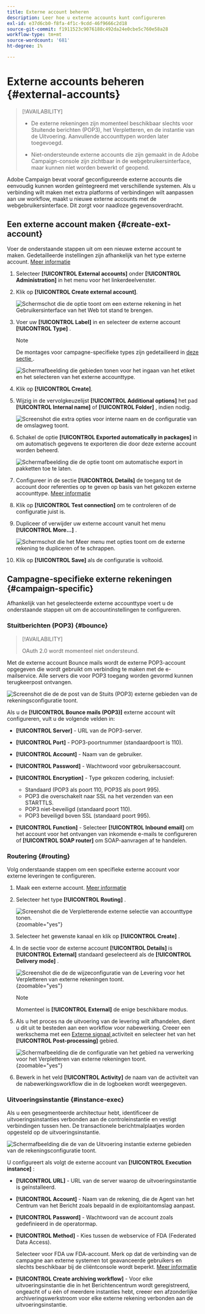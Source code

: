 ```yaml
---
title: Externe account beheren
description: Leer hoe u externe accounts kunt configureren
exl-id: e37d6cb0-f8fa-4f1c-9cdd-46f9666c2d18
source-git-commit: f1911523c9076188c492da24e0cbe5c760e58a28
workflow-type: tm+mt
source-wordcount: '681'
ht-degree: 1%

---
```


# Externe accounts beheren {#external-accounts}

>[!AVAILABILITY]
>
>* De externe rekeningen zijn momenteel beschikbaar slechts voor Stuitende berichten (POP3), het Verpletteren, en de instantie van de Uitvoering. Aanvullende accounttypen worden later toegevoegd.
>
>* Niet-ondersteunde externe accounts die zijn gemaakt in de Adobe Campaign-console zijn zichtbaar in de webgebruikersinterface, maar kunnen niet worden bewerkt of geopend.

Adobe Campaign bevat vooraf geconfigureerde externe accounts die eenvoudig kunnen worden geïntegreerd met verschillende systemen. Als u verbinding wilt maken met extra platforms of verbindingen wilt aanpassen aan uw workflow, maakt u nieuwe externe accounts met de webgebruikersinterface. Dit zorgt voor naadloze gegevensoverdracht.

## Een externe account maken {#create-ext-account}

Voer de onderstaande stappen uit om een nieuwe externe account te maken. Gedetailleerde instellingen zijn afhankelijk van het type externe account. [Meer informatie](#campaign-specific)

1. Selecteer **[!UICONTROL External accounts]** onder **[!UICONTROL Administration]** in het menu voor het linkerdeelvenster.

1. Klik op **[!UICONTROL Create external account]**.

   ![ Schermschot die de optie toont om een externe rekening in het Gebruikersinterface van het Web tot stand te brengen.](assets/external_account_create_1.png)

1. Voer uw **[!UICONTROL Label]** in en selecteer de externe account **[!UICONTROL Type]** .

   >[!NOTE]
   >
   >De montages voor campagne-specifieke types zijn gedetailleerd in [ deze sectie ](#campaign-specific).

   ![ Schermafbeelding die gebieden tonen voor het ingaan van het etiket en het selecteren van het externe accounttype.](assets/external_account_create_2.png)

1. Klik op **[!UICONTROL Create]**.

1. Wijzig in de vervolgkeuzelijst **[!UICONTROL Additional options]** het pad **[!UICONTROL Internal name]** of **[!UICONTROL Folder]** , indien nodig.

   ![ Screenshot die extra opties voor interne naam en de configuratie van de omslagweg toont.](assets/external_account_create_3.png)

1. Schakel de optie **[!UICONTROL Exported automatically in packages]** in om automatisch gegevens te exporteren die door deze externe account worden beheerd. <!--Exported where??-->

   ![ Schermafbeelding die de optie toont om automatische export in pakketten toe te laten.](assets/external_account_create_exported.png)

1. Configureer in de sectie **[!UICONTROL Details]** de toegang tot de account door referenties op te geven op basis van het gekozen externe accounttype. [Meer informatie](#bounce)

1. Klik op **[!UICONTROL Test connection]** om te controleren of de configuratie juist is.

1. Dupliceer of verwijder uw externe account vanuit het menu **[!UICONTROL More...]** .

   ![ Schermschot die het Meer menu met opties toont om de externe rekening te dupliceren of te schrappen.](assets/external_account_create_4.png)

1. Klik op **[!UICONTROL Save]** als de configuratie is voltooid.

## Campagne-specifieke externe rekeningen {#campaign-specific}

Afhankelijk van het geselecteerde externe accounttype voert u de onderstaande stappen uit om de accountinstellingen te configureren.

### Stuitberichten (POP3) {#bounce}

>[!AVAILABILITY]
>
> OAuth 2.0 wordt momenteel niet ondersteund.

Met de externe account Bounce mails wordt de externe POP3-account opgegeven die wordt gebruikt om verbinding te maken met de e-mailservice. Alle servers die voor POP3 toegang worden gevormd kunnen terugkeerpost ontvangen.

![ Screenshot die de de post van de Stuits (POP3) externe gebieden van de rekeningsconfiguratie toont.](assets/external_account_bounce.png)

Als u de **[!UICONTROL Bounce mails (POP3)]** externe account wilt configureren, vult u de volgende velden in:

* **[!UICONTROL Server]** - URL van de POP3-server.

* **[!UICONTROL Port]** - POP3-poortnummer (standaardpoort is 110).

* **[!UICONTROL Account]** - Naam van de gebruiker.

* **[!UICONTROL Password]** - Wachtwoord voor gebruikersaccount.

* **[!UICONTROL Encryption]** - Type gekozen codering, inclusief:
   * Standaard (POP3 als poort 110, POP3S als poort 995).
   * POP3 die overschakelt naar SSL na het verzenden van een STARTTLS.
   * POP3 niet-beveiligd (standaard poort 110).
   * POP3 beveiligd boven SSL (standaard poort 995).

* **[!UICONTROL Function]** - Selecteer **[!UICONTROL Inbound email]** om het account voor het ontvangen van inkomende e-mails te configureren of **[!UICONTROL SOAP router]** om SOAP-aanvragen af te handelen.

### Routering {#routing}

Volg onderstaande stappen om een specifieke externe account voor externe leveringen te configureren.

1. Maak een externe account. [Meer informatie](../administration/external-account.md#create-ext-account)

1. Selecteer het type **[!UICONTROL Routing]** .

   ![ Screenshot die de Verpletterende externe selectie van accounttype tonen.](assets/external-account-routing.png){zoomable="yes"}

1. Selecteer het gewenste kanaal en klik op **[!UICONTROL Create]** .

1. In de sectie voor de externe account **[!UICONTROL Details]** is **[!UICONTROL External]** standaard geselecteerd als de **[!UICONTROL Delivery mode]** .

   ![ Screenshot die de de wijzeconfiguratie van de Levering voor het Verpletteren van externe rekeningen toont.](assets/external-account-delivery-mode.png){zoomable="yes"}

   >[!NOTE]
   >
   >Momenteel is **[!UICONTROL External]** de enige beschikbare modus.

1. Als u het proces na de uitvoering van de levering wilt afhandelen, dient u dit uit te besteden aan een workflow voor nabewerking. Creeer een werkschema met een [ Externe signaal ](../workflows/activities/external-signal.md) activiteit en selecteer het van het **[!UICONTROL Post-processing]** gebied.

   ![ Schermafbeelding die de configuratie van het gebied na verwerking voor het Verpletteren van externe rekeningen toont.](assets/external-account-post-processing.png){zoomable="yes"}

1. Bewerk in het veld **[!UICONTROL Activity]** de naam van de activiteit van de nabewerkingsworkflow die in de logboeken wordt weergegeven. <!--you can edit the name of the activity that will be created if you add an external or bulk delivery to a workflow-->

### Uitvoeringsinstantie {#instance-exec}

Als u een gesegmenteerde architectuur hebt, identificeer de uitvoeringsinstanties verbonden aan de controleinstantie en vestigt verbindingen tussen hen. De transactionele berichtmalplaatjes worden opgesteld op de uitvoeringsinstantie.

![ Schermafbeelding die de van de Uitvoering instantie externe gebieden van de rekeningsconfiguratie toont.](assets/external_account_exec.png)

U configureert als volgt de externe account van **[!UICONTROL Execution instance]** :

* **[!UICONTROL URL]** - URL van de server waarop de uitvoeringsinstantie is geïnstalleerd.

* **[!UICONTROL Account]** - Naam van de rekening, die de Agent van het Centrum van het Bericht zoals bepaald in de exploitantomslag aanpast.

* **[!UICONTROL Password]** - Wachtwoord van de account zoals gedefinieerd in de operatormap.

* **[!UICONTROL Method]** - Kies tussen de webservice of FDA (Federated Data Access).

  Selecteer voor FDA uw FDA-account. Merk op dat de verbinding van de campagne aan externe systemen tot geavanceerde gebruikers en slechts beschikbaar bij de cliëntconsole wordt beperkt. [Meer informatie](https://experienceleague.adobe.com/nl/docs/campaign/campaign-v8/connect/fda#_blank)

* **[!UICONTROL Create archiving workflow]** - Voor elke uitvoeringsinstantie die in het Berichtencentrum wordt geregistreerd, ongeacht of u één of meerdere instanties hebt, creeer een afzonderlijke archiveringswerkstroom voor elke externe rekening verbonden aan de uitvoeringsinstantie.